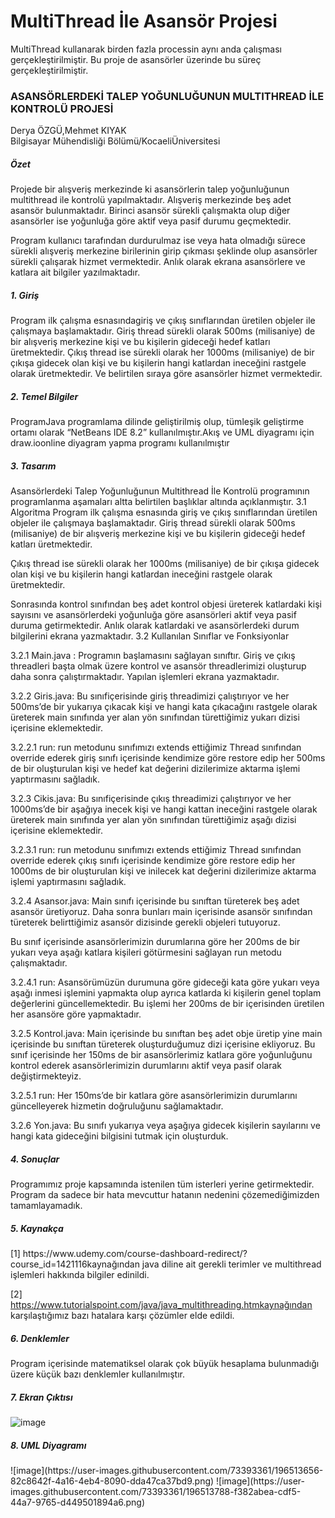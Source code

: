 # MultiThread İle Asansör Projesi
 MultiThread kullanarak birden fazla processin aynı anda çalışması gerçekleştirilmiştir. Bu proje de asansörler üzerinde bu süreç gerçekleştirilmiştir.
<h3>ASANSÖRLERDEKİ TALEP YOĞUNLUĞUNUN MULTITHREAD İLE KONTROLÜ PROJESİ</h3>
Derya ÖZGÜ,Mehmet KIYAK<br>
Bilgisayar Mühendisliği Bölümü/KocaeliÜniversitesi


 
<h5>Özet</h5>
Projede bir alışveriş merkezinde ki asansörlerin talep yoğunluğunun multithread ile kontrolü yapılmaktadır. Alışveriş merkezinde beş adet asansör bulunmaktadır. Birinci asansör sürekli çalışmakta olup diğer asansörler ise yoğunluğa göre aktif veya pasif durumu geçmektedir.

Program kullanıcı tarafından durdurulmaz ise veya hata olmadığı sürece sürekli alışveriş merkezine birilerinin girip çıkması şeklinde olup asansörler sürekli çalışarak hizmet vermektedir. Anlık olarak ekrana asansörlere ve katlara ait bilgiler yazılmaktadır.

<h5>1.	Giriş</h5>
Program ilk çalışma esnasındagiriş ve çıkış sınıflarından üretilen objeler ile çalışmaya başlamaktadır. Giriş thread sürekli olarak 500ms (milisaniye) de bir alışveriş merkezine kişi ve bu kişilerin gideceği hedef katları üretmektedir.
Çıkış thread ise sürekli olarak her 1000ms (milisaniye) de bir çıkışa gidecek olan kişi ve bu kişilerin hangi katlardan ineceğini rastgele olarak üretmektedir. Ve belirtilen sıraya göre asansörler hizmet vermektedir.

<h5>2.	Temel Bilgiler</h5>
ProgramJava programlama dilinde geliştirilmiş olup, tümleşik geliştirme ortamı olarak “NetBeans IDE 8.2” kullanılmıştır.Akış ve UML diyagramı için draw.ioonline diyagram yapma programı kullanılmıştır

<h5>3.	Tasarım</h5>
Asansörlerdeki Talep Yoğunluğunun Multithread İle Kontrolü programının programlanma aşamaları altta belirtilen başlıklar altında açıklanmıştır. 
3.1	Algoritma
Program ilk çalışma esnasında giriş ve çıkış sınıflarından üretilen objeler ile çalışmaya başlamaktadır. 
Giriş thread sürekli olarak 500ms (milisaniye) de bir alışveriş merkezine kişi ve bu kişilerin gideceği hedef katları üretmektedir.

Çıkış thread ise sürekli olarak her 1000ms (milisaniye) de bir çıkışa gidecek olan kişi ve bu kişilerin hangi katlardan ineceğini rastgele olarak üretmektedir.

Sonrasında kontrol sınıfından beş adet kontrol objesi üreterek katlardaki kişi sayısını ve asansörlerdeki yoğunluğa göre asansörleri aktif veya pasif duruma getirmektedir. Anlık olarak katlardaki ve asansörlerdeki durum bilgilerini ekrana yazmaktadır.
3.2	Kullanılan Sınıflar ve Fonksiyonlar


3.2.1	Main.java : Programın başlamasını sağlayan sınıftır. Giriş ve çıkış threadleri başta olmak üzere kontrol ve asansör threadlerimizi oluşturup daha sonra çalıştırmaktadır. Yapılan işlemleri ekrana yazmaktadır.

3.2.2	Giris.java: Bu sınıfiçerisinde giriş threadimizi çalıştırıyor ve her 500ms’de bir yukarıya çıkacak kişi ve hangi kata çıkacağını rastgele olarak üreterek main sınıfında yer alan yön sınıfından türettiğimiz yukarı dizisi içerisine eklemektedir.

3.2.2.1	run: run metodunu sınıfımızı extends ettiğimiz Thread sınıfından override ederek giriş sınıfı içerisinde kendimize göre restore edip her 500ms de bir oluşturulan kişi ve hedef kat değerini dizilerimize aktarma işlemi yaptırmasını sağladık.

3.2.3	Cikis.java: Bu sınıfiçerisinde çıkış threadimizi çalıştırıyor ve her 1000ms’de bir aşağıya inecek kişi ve hangi kattan ineceğini rastgele olarak üreterek main sınıfında yer alan yön sınıfından türettiğimiz aşağı dizisi içerisine eklemektedir.

3.2.3.1	run: run metodunu sınıfımızı extends ettiğimiz Thread sınıfından override ederek çıkış sınıfı içerisinde kendimize göre restore edip her 1000ms de bir oluşturulan kişi ve inilecek kat değerini dizilerimize aktarma işlemi yaptırmasını sağladık.

3.2.4	Asansor.java: Main sınıfı içerisinde bu sınıftan türeterek beş adet asansör üretiyoruz. Daha sonra bunları main içerisinde asansör sınıfından türeterek belirttiğimiz asansör dizisinde gerekli objeleri tutuyoruz. 

Bu sınıf içerisinde asansörlerimizin durumlarına göre her 200ms de bir yukarı veya aşağı katlara kişileri götürmesini sağlayan run metodu çalışmaktadır.

3.2.4.1	run: Asansörümüzün durumuna göre gideceği kata göre yukarı veya aşağı inmesi işlemini yapmakta olup ayrıca katlarda ki kişilerin genel toplam değerlerini güncellemektedir. Bu işlemi her 200ms de bir içerisinden üretilen her asansöre göre yapmaktadır. 

3.2.5	Kontrol.java: Main içerisinde bu sınıftan beş adet obje üretip yine main içerisinde bu sınıftan türeterek oluşturduğumuz dizi içerisine ekliyoruz. Bu sınıf içerisinde her 150ms de bir asansörlerimiz katlara göre yoğunluğunu kontrol ederek asansörlerimizin durumlarını aktif veya pasif olarak değiştirmekteyiz.

3.2.5.1	run: Her 150ms’de bir katlara göre asansörlerimizin durumlarını güncelleyerek hizmetin doğruluğunu sağlamaktadır.

3.2.6	Yon.java: Bu sınıfı yukarıya veya aşağıya gidecek kişilerin sayılarını ve hangi kata gideceğini bilgisini tutmak için oluşturduk.
<h5>4.	Sonuçlar</h5>
Programımız proje kapsamında istenilen tüm isterleri yerine getirmektedir. Program da sadece bir hata mevcuttur hatanın nedenini çözemediğimizden tamamlayamadık.

<h5>5.	Kaynakça</h5>
[1]	https://www.udemy.com/course-dashboard-redirect/?course_id=1421116kaynağından java diline ait gerekli terimler ve multithread işlemleri hakkında bilgiler edinildi.

[2]	https://www.tutorialspoint.com/java/java_multithreading.htmkaynağından karşılaştığımız bazı hatalara karşı çözümler elde edildi.

<h5>6. Denklemler</h5>
Program içerisinde matematiksel olarak çok büyük hesaplama bulunmadığı üzere küçük bazı denklemler kullanılmıştır.
<h5>7. Ekran Çıktısı</h5>

![image](https://user-images.githubusercontent.com/73393361/196513066-9e68fdb6-3f35-42b5-8a4a-f64103c49183.png)

<h5>8. UML Diyagramı</h5>
![image](https://user-images.githubusercontent.com/73393361/196513656-82c8642f-4a16-4eb4-8090-dda47ca37bd9.png)
![image](https://user-images.githubusercontent.com/73393361/196513788-f382abea-cdf5-44a7-9765-d449501894a6.png)


